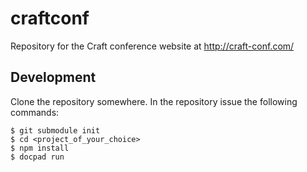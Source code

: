 craftconf
=========

Repository for the Craft conference website at http://craft-conf.com/

## Development

Clone the repository somewhere. In the repository issue the following commands:

    $ git submodule init
    $ cd <project_of_your_choice>
    $ npm install
    $ docpad run
